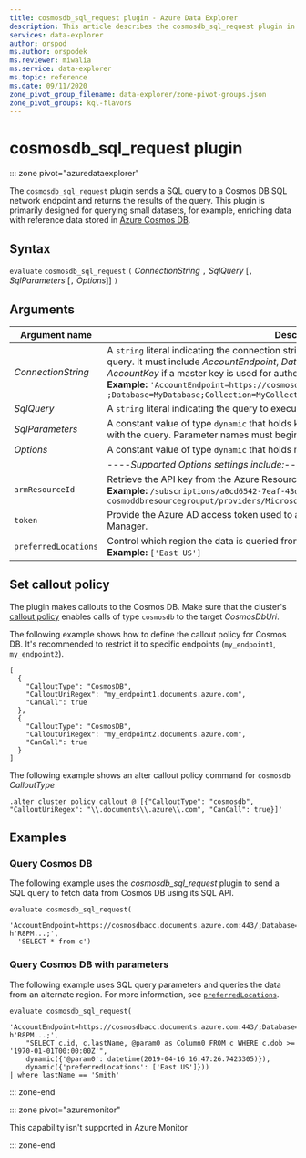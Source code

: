 ```yaml
---
title: cosmosdb_sql_request plugin - Azure Data Explorer
description: This article describes the cosmosdb_sql_request plugin in Azure Data Explorer.
services: data-explorer
author: orspod
ms.author: orspodek
ms.reviewer: miwalia
ms.service: data-explorer
ms.topic: reference
ms.date: 09/11/2020
zone_pivot_group_filename: data-explorer/zone-pivot-groups.json
zone_pivot_groups: kql-flavors
---
```

# cosmosdb_sql_request plugin

::: zone pivot="azuredataexplorer"

The `cosmosdb_sql_request` plugin sends a SQL query to a Cosmos DB SQL network endpoint and returns the results of the query. This plugin is primarily designed for querying small datasets, for example, enriching data with reference data stored in [Azure Cosmos DB](/azure/cosmos-db/).

## Syntax

`evaluate` `cosmosdb_sql_request` `(` *ConnectionString* `,` *SqlQuery* [`,` *SqlParameters* [`,` *Options*]] `)`

## Arguments

|Argument name | Description | Required/optional | 
|---|---|---|
| *ConnectionString* | A `string` literal indicating the connection string that points to the Cosmos DB collection to query. It must include *AccountEndpoint*, *Database*, and *Collection*. It may include *AccountKey* if a master key is used for authentication. <br> **Example:** `'AccountEndpoint=https://cosmosdbacc.documents.azure.com:443/ ;Database=MyDatabase;Collection=MyCollection;AccountKey=' h'R8PM...;'`| Required |
| *SqlQuery*| A `string` literal indicating the query to execute. | Required |
| *SqlParameters* | A constant value of type `dynamic` that holds key-value pairs to pass as parameters along with the query. Parameter names must begin with `@`. | Optional |
| *Options* | A constant value of type `dynamic` that holds more advanced settings as key-value pairs. | Optional |
|| ----*Supported Options settings include:*-----
|      `armResourceId` | Retrieve the API key from the Azure Resource Manager <br> **Example:** `/subscriptions/a0cd6542-7eaf-43d2-bbdd-b678a869aad1/resourceGroups/ cosmoddbresourcegrouput/providers/Microsoft.DocumentDb/databaseAccounts/cosmosdbacc`| 
|  `token` | Provide the Azure AD access token used to authenticate with the Azure Resource Manager.
| `preferredLocations` | Control which region the data is queried from. <br> **Example:** `['East US']` | |  

## Set callout policy

The plugin makes callouts to the Cosmos DB. Make sure that the cluster's [callout policy](../management/calloutpolicy.md) enables calls of type `cosmosdb` to the target *CosmosDbUri*.

The following example shows how to define the callout policy for Cosmos DB. It's recommended to restrict it to specific endpoints (`my_endpoint1`, `my_endpoint2`).

```kusto
[
  {
    "CalloutType": "CosmosDB",
    "CalloutUriRegex": "my_endpoint1.documents.azure.com",
    "CanCall": true
  },
  {
    "CalloutType": "CosmosDB",
    "CalloutUriRegex": "my_endpoint2.documents.azure.com",
    "CanCall": true
  }
]
```

The following example shows an alter callout policy command for `cosmosdb` *CalloutType*

```kusto
.alter cluster policy callout @'[{"CalloutType": "cosmosdb", "CalloutUriRegex": "\\.documents\\.azure\\.com", "CanCall": true}]'
```

## Examples

### Query Cosmos DB

The following example uses the *cosmosdb_sql_request* plugin to send a SQL query to fetch data from Cosmos DB using its SQL API.

```kusto
evaluate cosmosdb_sql_request(
  'AccountEndpoint=https://cosmosdbacc.documents.azure.com:443/;Database=MyDatabase;Collection=MyCollection;AccountKey=' h'R8PM...;',
  'SELECT * from c')
```

### Query Cosmos DB with parameters

The following example uses SQL query parameters and queries the data from an alternate region. For more information, see [`preferredLocations`](/azure/cosmos-db/tutorial-global-distribution-sql-api?tabs=dotnetv2%2Capi-async#preferred-locations).

```kusto
evaluate cosmosdb_sql_request(
    'AccountEndpoint=https://cosmosdbacc.documents.azure.com:443/;Database=MyDatabase;Collection=MyCollection;AccountKey=' h'R8PM...;',
    "SELECT c.id, c.lastName, @param0 as Column0 FROM c WHERE c.dob >= '1970-01-01T00:00:00Z'",
    dynamic({'@param0': datetime(2019-04-16 16:47:26.7423305)}),
    dynamic({'preferredLocations': ['East US']}))
| where lastName == 'Smith'
```

::: zone-end

::: zone pivot="azuremonitor"

This capability isn't supported in Azure Monitor

::: zone-end
